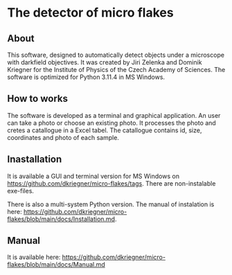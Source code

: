 # The detector of micro flakes

## About
This software, designed to automatically detect objects under a microscope with darkfield objectives. It was created by Jiri Zelenka and Dominik Kriegner for the Institute of Physics of the Czech Academy of Sciences. The software is optimized for Python 3.11.4 in MS Windows.

## How to works
The software is developed as a terminal and graphical application. An user can take a photo or choose an existing photo. It processes the photo and cretes a catallogue in a Excel tabel. The catallogue contains id, size, coordinates and photo of each sample.

## Inastallation
It is available a GUI and terminal version for MS Windows on https://github.com/dkriegner/micro-flakes/tags. There are non-instalable exe-files.

There is also a multi-system Python version. The manual of instalation is here: https://github.com/dkriegner/micro-flakes/blob/main/docs/Installation.md.

## Manual
It is available here: https://github.com/dkriegner/micro-flakes/blob/main/docs/Manual.md
